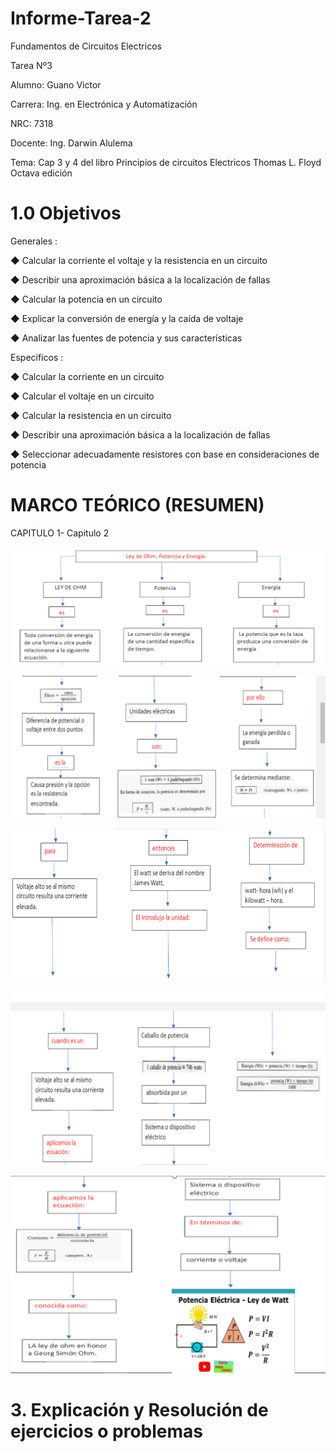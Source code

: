 # Informe-Tarea-2
Fundamentos de Circuitos Electricos

Tarea Nº3

Alumno: Guano Victor

Carrera: Ing. en Electrónica y Automatización

NRC: 7318

Docente: Ing. Darwin Alulema

Tema: Cap 3 y 4 del libro Principios de circuitos Electricos Thomas L. Floyd Octava edición
# 1.0 Objetivos 
Generales :


◆ Calcular la corriente el voltaje y la resistencia  en un circuito

◆ Describir una aproximación básica a la localización de fallas

◆ Calcular la potencia  en un circuito

◆ Explicar la conversión de energía y la caída de
voltaje

◆ Analizar las fuentes de potencia y sus características
  
  Especificos :
  
◆ Calcular la corriente en un circuito

◆ Calcular el voltaje en un circuito

◆ Calcular la resistencia en un circuito

◆ Describir una aproximación básica a la localización de fallas

◆ Seleccionar adecuadamente resistores con base en consideraciones de potencia

# MARCO TEÓRICO (RESUMEN)

CAPITULO 1- Capitulo 2

![](https://github.com/arielguano/Informe-Tarea-2/blob/main/Imagen1.png)

![](https://github.com/arielguano/Informe-Tarea-2/blob/main/Imagen2.png)

![](https://github.com/arielguano/Informe-Tarea-2/blob/main/Imagen3.png)

![](https://github.com/arielguano/Informe-Tarea-2/blob/main/Imagen4.png)

![](https://github.com/arielguano/Informe-Tarea-2/blob/main/Imagen5.png)

# 3. Explicación y Resolución de ejercicios o problemas

